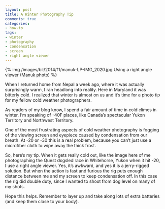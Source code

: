```yaml
---
layout: post
title: A Winter Photography Tip
comments: true
categories:
- how-to
tags:
- winter
- photography
- condensation
- screen
- right angle viewer
---
```


{% img /images/bli/2014/11/manuk-LP-IMG_2020.jpg Using a right angle viewer (Manuk photo) %}

When I returned home from Nepal a week ago, where it was actually surprisingly warm, I ran headlong into reality. Here in Maryland it was bitterly cold. I realized that winter is almost on us and it’s time for a photo tip for my fellow cold weather photographers.

<!--more-->

As readers of my blog know, I spend a fair amount of time in cold climes in winter. I’m speaking of -40F places, like Canada’s spectacular Yukon Territory and Northwest Territory. 

One of the most frustrating aspects of cold weather photography is fogging of the viewing screen and eyepiece caused by condensation from our breath. At -20 or -30 this is a real problem, because you can’t just use a microfiber cloth to wipe away the thick frost. 

So, here’s my tip. When it gets really cold out, like the image here of me photographing the Quest dogsled race in Whitehorse, Yukon when it hit -20, I use a right angle viewer. Yes, it’s awkward, and yes it is a jerry-rigged solution. But when the action is fast and furious the rig puts enough distance between me and my screen to keep condensation off. In this case the rig did double duty, since I wanted to shoot from dog level on many of my shots. 

Hope this helps. Remember to layer up and take along lots of extra batteries (and keep them close to your body). 

